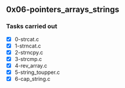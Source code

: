 ## 0x06-pointers_arrays_strings
### Tasks carried out
- [x] 0-strcat.c
- [x] 1-strncat.c
- [x] 2-strncpy.c
- [x] 3-strcmp.c
- [x] 4-rev_array.c
- [x] 5-string_toupper.c
- [x] 6-cap_string.c

